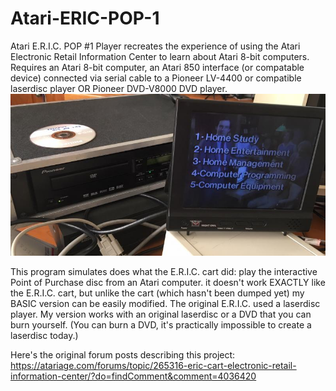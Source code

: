 # Atari-ERIC-POP-1
Atari E.R.I.C. POP #1 Player recreates the experience of using the Atari Electronic Retail Information Center to learn about Atari 8-bit computers. Requires an Atari 8-bit computer, an Atari 850 interface (or compatable device) connected via serial cable to a Pioneer LV-4400 or compatible laserdisc player OR Pioneer DVD-V8000 DVD player.
![pic of the program in action](ERIC.jpg)

This program simulates does what the E.R.I.C. cart did: play the interactive Point of Purchase disc from an Atari computer. it doesn't work EXACTLY like the E.R.I.C. cart, but unlike the cart (which hasn't been dumped yet) my BASIC version can be easily modified. The original E.R.I.C. used a laserdisc player. My version works with an original laserdisc or a DVD that you can burn yourself. (You can burn a DVD, it's practically impossible to create a laserdisc today.) 

Here's the original forum posts describing this project: https://atariage.com/forums/topic/265316-eric-cart-electronic-retail-information-center/?do=findComment&comment=4036420
